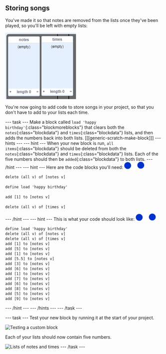 ## Storing songs

You've made it so that notes are removed from the lists once they've been played, so you'll be left with empty lists:

![Empty lists](images/empty-lists.png)

You're now going to add code to store songs in your project, so that you don't have to add to your lists each time.

--- task ---
Make a block called `load 'happy birthday'`{:class="blockmoreblocks"} that clears both the `notes`{:class="blockdata"} and `times`{:class="blockdata"} lists, and then adds the numbers back into both lists.
[[[generic-scratch-make-block]]]
--- hints ---
--- hint ---
When your new block is run, `all items`{:class="blockdata"} should be deleted from both the `notes`{:class="blockdata"} and `times`{:class="blockdata"} lists. Each of the five numbers should then be `added`{:class="blockdata"} to both lists.
--- /hint ---
--- hint ---
Here are the code blocks you'll need:
![notes-sprite](images/note-sprite.png)
```blocks
delete (all v) of [notes v]

define load 'happy birthday'

add [1] to [notes v]

delete (all v) of [times v]
```
--- /hint ---
--- hint ---
This is what your code should look like:
![notes-sprite](images/note-sprite.png)
```blocks
define load 'happy birthday'
delete (all v) of [notes v]
delete (all v) of [times v]
add [1] to [notes v]
add [5] to [notes v]
add [1] to [notes v]
add [5.5] to [notes v]
add [3] to [notes v]
add [6] to [notes v]
add [1] to [notes v]
add [7] to [notes v]
add [6] to [notes v]
add [8] to [notes v]
add [5] to [notes v]
add [9] to [notes v]
```
--- /hint ---
--- /hints ---
--- /task ---


--- task ---
Test your new block by running it at the start of your project.

![Testing a custom block](images/load-block-test.png)

Each of your lists should now contain five numbers.

![Lists of notes and times](images/load-list-test.png)
--- /task ---
